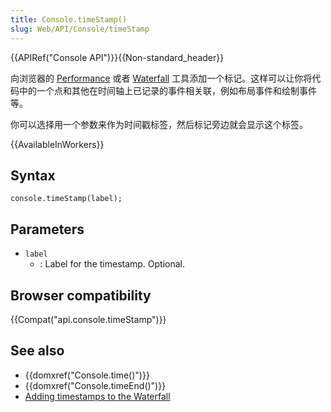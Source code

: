 ```yaml
---
title: Console.timeStamp()
slug: Web/API/Console/timeStamp
---
```

{{APIRef("Console API")}}{{Non-standard_header}}

向浏览器的 [Performance](https://developers.google.com/web/tools/chrome-devtools/evaluate-performance/reference) 或者 [Waterfall](/zh-CN/docs/Tools/Performance/Waterfall) 工具添加一个标记。这样可以让你将代码中的一个点和其他在时间轴上已记录的事件相关联，例如布局事件和绘制事件等。

你可以选择用一个参数来作为时间戳标签，然后标记旁边就会显示这个标签。

{{AvailableInWorkers}}

## Syntax

```plain
console.timeStamp(label);
```

## Parameters

- `label`
  - : Label for the timestamp. Optional.

## Browser compatibility

{{Compat("api.console.timeStamp")}}

## See also

- {{domxref("Console.time()")}}
- {{domxref("Console.timeEnd()")}}
- [Adding timestamps to the Waterfall](/zh-CN/docs/Tools/Performance/Waterfall#Timestamp_markers)
